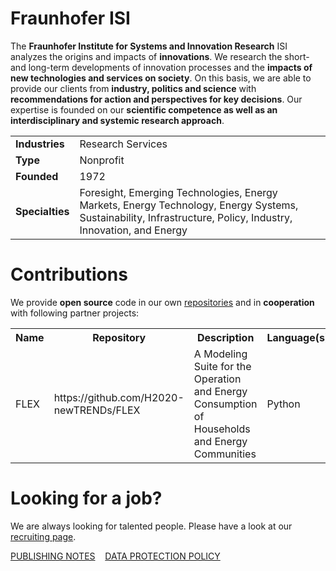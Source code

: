 # Fraunhofer ISI

The **Fraunhofer Institute for Systems and Innovation Research** ISI analyzes the origins and impacts of **innovations**. We research the short- and long-term developments of innovation processes and the **impacts of new technologies and services on society**. On this basis, we are able to provide our clients from **industry, politics and science** with **recommendations for action and perspectives for key decisions**. Our expertise is founded on our **scientific competence as well as an interdisciplinary and systemic research approach**.


<table>
  <tr>
    <td><b>Industries</b></td>
    <td>Research Services </td>
  </tr>
  <tr>
    <td><b>Type</b></td>
    <td>Nonprofit</td>
  </tr>
  <tr>
    <td><b>Founded</b></td>
    <td>1972</td>
  </tr>
  <tr>
    <td><b>Specialties</b></td>
    <td>Foresight, Emerging Technologies, Energy Markets, Energy Technology, Energy Systems, Sustainability, Infrastructure, Policy, Industry, Innovation, and Energy</td>
  </tr>
</table>

# Contributions

We provide **open source** code in our own [repositories](https://github.com/orgs/fraunhofer-isi/repositories) and in **cooperation** with following partner projects:

<html>
<table>
  <tr>
    <th>Name</th>
    <th>Repository</th>
    <th>Description</th>
    <th>Language(s)</th>
    <th>License</th>
  </tr>
  
  <tr>
    <td>FLEX</td>
    <td>https://github.com/H2020-newTRENDs/FLEX</td>
    <td>A Modeling Suite for the Operation and Energy Consumption of Households and Energy Communities</td>
    <td>Python</td>
    <td>MIT</td>
  </tr> 
</table>
</html>



# Looking for a job?

We are always looking for talented people. Please have a look at our [recruiting page](https://jobs.fraunhofer.de/search/?createNewAlert=false&q=&locationsearch=Karlsruhe&optionsFacetsDD_customfield1=&optionsFacetsDD_customfield2=&optionsFacetsDD_customfield3=&optionsFacetsDD_customfield5=&optionsFacetsDD_customfield4=ISI+-+Systems+and+Innovation+Research).

[PUBLISHING NOTES](https://www.isi.fraunhofer.de/en/publishing-notes.html) &nbsp;&nbsp;  [DATA PROTECTION POLICY](https://www.isi.fraunhofer.de/en/data_protection.html)
